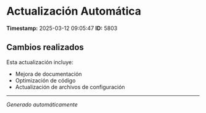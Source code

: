 # Actualización Automática

**Timestamp:** 2025-03-12 09:05:47
**ID:** 5803

## Cambios realizados

Esta actualización incluye:
- Mejora de documentación
- Optimización de código
- Actualización de archivos de configuración

---
*Generado automáticamente*
